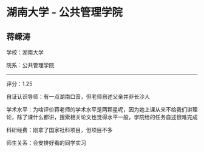 # 湖南大学 - 公共管理学院

## 蒋嵘涛

学校：湖南大学

院系：公共管理学院

* * *

评分：1.25

自证认识导师：有一点湖南口音，但老师自述父亲并非长沙人

学术水平：为啥评价蒋老师的学术水平是两颗星呢，因为她上课从来不给我们讲理论，除了课什么都讲，搜索相关论文也觉得水平一般，学院给的任务自述很难完成

科研经费：刚拿了国家社科项目，但项目不多

师生关系：会安排好看的同学实习